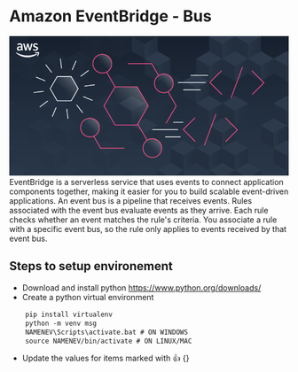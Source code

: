 # Amazon EventBridge -  Bus
<img  src="https://github.com/khanasif1/amazon-eventbridge/blob/main/img/eb.png?raw=true">
EventBridge is a serverless service that uses events to connect application components together, making it easier for you to build scalable event-driven applications. An event bus is a pipeline that receives events. Rules associated with the event bus evaluate events as they arrive. Each rule checks whether an event matches the rule's criteria. You associate a rule with a specific event bus, so the rule only applies to events received by that event bus.

## Steps to setup environement

- Download and install python https://www.python.org/downloads/
- Create a python virtual environment
```
    pip install virtualenv
    python -m venv msg
    NAMENEV\Scripts\activate.bat # ON WINDOWS
    source NAMENEV/bin/activate # ON LINUX/MAC
```
- Update the values for items marked with  :+1: {}